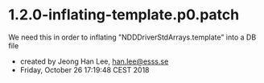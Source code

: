 # 1.2.0-inflating-template.p0.patch

We need this in order to inflating "NDDDriverStdArrays.template" into a DB file


* created by Jeong Han Lee, han.lee@esss.se
* Friday, October 26 17:19:48 CEST 2018
